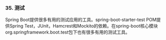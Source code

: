 ### 35. 测试

Spring Boot提供很多有用的测试应用的工具。spring-boot-starter-test POM提供Spring Test，JUnit，Hamcrest和Mockito的依赖。在spring-boot核心模块org.springframework.boot.test包下也有很多有用的测试工具。
